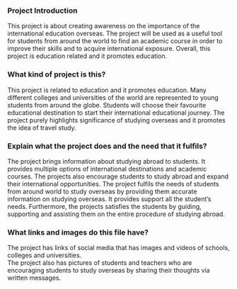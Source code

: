 ### Project Introduction
This project is about creating awareness on the importance of the international education overseas. 
The project will be used as a useful tool for students from around the world to find an academic course in order to improve their skills and to acquire 
international exposure. Overall, this project is education related and it promotes education.

### What kind of project is this?
This project is related to education and it promotes education. Many different colleges and universities of the world 
are represented to young students from around the globe. Students will choose their favourite educational destination 
to start their international educational journey. The project purely highlights significance of studying overseas and 
it promotes the idea of travel study.

### Explain what the project does and the need that it fulfils?
The project brings information about studying abroad to students. It provides multiple options of international 
destinations and academic courses. The projects also encourage students to study abroad and expand their international
opportunities. The project fulfils the needs of students from around world to study overseas by providing them 
accurate information on studying overseas. It provides  support all the student’s needs. Furthermore, the projects 
satisfies the students by guiding, supporting and assisting them on the entire procedure of studying abroad.

### What links and images do this file have?
The project has links of social media that has images and videos of schools, colleges and universities.  
The project also has pictures of students and teachers who are encouraging students to study overseas by sharing their
thoughts via written messages.


